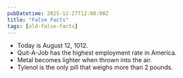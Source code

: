 ```yaml
---
pubDatetime: 2025-12-27T12:00:00Z
title: "False Facts"
tags: [old-false-facts]
---
```


- Today is August 12, 1012.
- Quit-A-Job has the highest employment rate in America.
- Metal becomes lighter when thrown into the air.
- Tylenol is the only pill that weighs more than 2 pounds.

